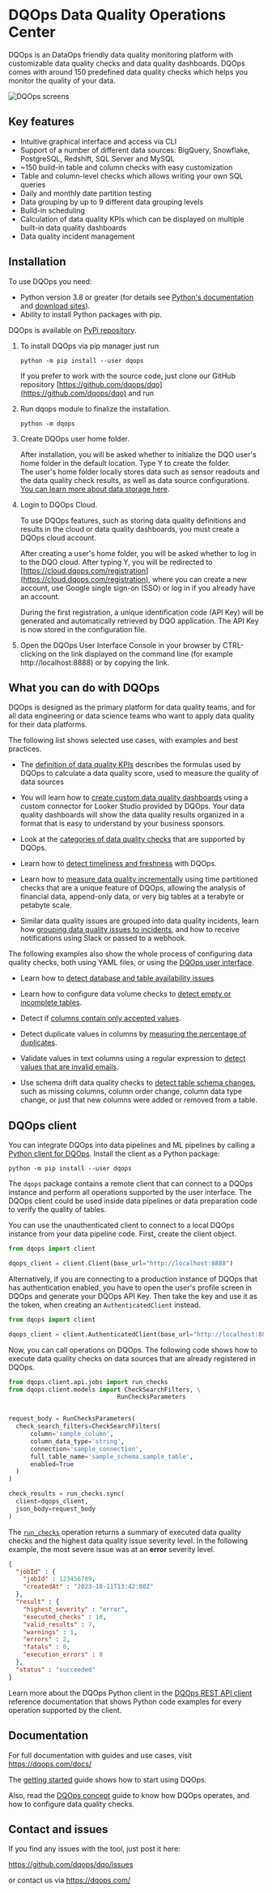 # DQOps Data Quality Operations Center

DQOps is an DataOps friendly data quality monitoring platform with customizable data quality checks and data quality dashboards.
DQOps comes with around 150 predefined data quality checks which helps you monitor the quality of your data.

![DQOps screens](https://dqops.com/docs/images/dqo-screens.gif)

## Key features
- Intuitive graphical interface and access via CLI
- Support of a number of different data sources: BigQuery, Snowflake, PostgreSQL, Redshift, SQL Server and MySQL
- ~150 build-in table and column checks with easy customization
- Table and column-level checks which allows writing your own SQL queries
- Daily and monthly date partition testing
- Data grouping by up to 9 different data grouping levels
- Build-in scheduling
- Calculation of data quality KPIs which can be displayed on multiple built-in data quality dashboards
- Data quality incident management 

## Installation

To use DQOps you need:

- Python version 3.8 or greater (for details see [Python's documentation](https://www.python.org/doc/) and [download sites](https://www.python.org/downloads/)).
- Ability to install Python packages with pip.


DQOps is available on [PyPi repository](https://pypi.org/project/dqops/).

1. To install DQOps via pip manager just run

    ```
    python -m pip install --user dqops
    ```

   If you prefer to work with the source code, just clone our GitHub repository [https://github.com/dqops/dqo](https://github.com/dqops/dqo)
   and run

2. Run dqops module to finalize the installation.

    ```
    python -m dqops
    ```

3. Create DQOps user home folder.

   After installation, you will be asked whether to initialize the DQO user's home folder in the default location. Type Y to create the folder.  
   The user's home folder locally stores data such as sensor readouts and the data quality check results, as well as data source configurations. [You can learn more about data storage here](https://dqops.com/docs/dqo-concepts/data-storage/data-storage/).

4. Login to DQOps Cloud.

   To use DQOps features, such as storing data quality definitions and results in the cloud or data quality dashboards, you
   must create a DQOps cloud account.

   After creating a user's home folder, you will be asked whether to log in to the DQO cloud. After typing Y, you will be
   redirected to [https://cloud.dqops.com/registration](https://cloud.dqops.com/registration), where you can create a new account, use Google single sign-on (SSO) or log in if you already have an account.

   During the first registration, a unique identification code (API Key) will be generated and automatically retrieved by DQO application.
   The API Key is now stored in the configuration file.

5. Open the DQOps User Interface Console in your browser by CTRL-clicking on the link displayed on the command line (for example http://localhost:8888)
   or by copying the link.

## What you can do with DQOps
DQOps is designed as the primary platform for data quality teams, and for all data engineering or data science
teams who want to apply data quality for their data platforms.

The following list shows selected use cases, with examples and best practices.

- The [definition of data quality KPIs](https://dqops.com/docs/dqo-concepts/definition-of-data-quality-kpis/)
  describes the formulas used by DQOps to calculate a data quality score, used to measure the quality of data sources

- You will learn how to [create custom data quality dashboards](https://dqops.com/docs/integrations/looker-studio/creating-custom-data-quality-dashboards/)
  using a custom connector for Looker Studio provided by DQOps. Your data quality dashboards will show the data quality
  results organized in a format that is easy to understand by your business sponsors.

- Look at the [categories of data quality checks](https://dqops.com/docs/dqo-concepts/categories-of-data-quality-checks/)
  that are supported by DQOps.

- Learn how to [detect timeliness and freshness](https://dqops.com/docs/dqo-concepts/categories-of-data-quality-checks/how-to-detect-timeliness-and-freshness-issues/)
  with DQOps.

- Learn how to [measure data quality incrementally](https://dqops.com/docs/dqo-concepts/incremental-data-quality-monitoring/)
  using time partitioned checks that are a unique feature of DQOps, allowing the analysis of financial data, append-only data,
  or very big tables at a terabyte or petabyte scale.

- Similar data quality issues are grouped into data quality incidents,
  learn how [grouping data quality issues to incidents](https://dqops.com/docs/dqo-concepts/grouping-data-quality-issues-to-incidents/),
  and how to receive notifications using Slack or passed to a webhook.


The following examples also show the whole process of configuring data quality checks, both using YAML files,
or using the [DQOps user interface](https://dqops.com/docs/dqo-concepts/dqops-user-interface-overview/).

- Learn how to [detect database and table availability issues](https://dqops.com/docs/examples/data-availability/detect-table-availability-issues/).

- Learn how to configure data volume checks to [detect empty or incomplete tables](https://dqops.com/docs/examples/data-completeness/detect-empty-or-incomplete-tables/).

- Detect if [columns contain only accepted values](https://dqops.com/docs/examples/data-consistency/percentage-of-rows-with-a-text-found-in-set/).

- Detect duplicate values in columns by [measuring the percentage of duplicates](https://dqops.com/docs/examples/data-uniqueness/percentage-of-duplicates/).

- Validate values in text columns using a regular expression to [detect values that are invalid emails](https://dqops.com/docs/examples/data-validity/detect-invalid-emails/).

- Use schema drift data quality checks to [detect table schema changes](https://dqops.com/docs/examples/schema/detect-table-schema-changes/),
  such as missing columns, column order change, column data type change, or just that new columns were added or removed from a table.


## DQOps client
You can integrate DQOps into data pipelines and ML pipelines by calling a [Python client for DQOps](https://pypi.org/project/dqops/).
Install the client as a Python package:

```
python -m pip install --user dqops
```

The `dqops` package contains a remote client that can connect to a DQOps instance and perform all operations supported by the user interface.
The DQOps client could be used inside data pipelines or data preparation code to verify the quality of tables.

You can use the unauthenticated client to connect to a local DQOps instance from your data pipeline code. First, create the client object.

```python
from dqops import client

dqops_client = client.Client(base_url="http://localhost:8888")
```

Alternatively, if you are connecting to a production instance of DQOps that has authentication
enabled, you have to open the user's profile screen in DQOps and generate your DQOps API Key.
Then take the key and use it as the token, when creating an `AuthenticatedClient` instead.

```python
from dqops import client

dqops_client = client.AuthenticatedClient(base_url="http://localhost:8888", token="Your DQO API Key")
```

Now, you can call operations on DQOps. The following code shows how to execute data quality checks
on data sources that are already registered in DQOps.

```python
from dqops.client.api.jobs import run_checks
from dqops.client.models import CheckSearchFilters, \
                              RunChecksParameters


request_body = RunChecksParameters(
  check_search_filters=CheckSearchFilters(
      column='sample_column',
      column_data_type='string',
      connection='sample_connection',
      full_table_name='sample_schema.sample_table',
      enabled=True
  )
)

check_results = run_checks.sync(
  client=dqops_client,
  json_body=request_body
)

```

The [`run_checks`](https://dqops.com/docs/client/operations/jobs/#run_checks) operation returns a summary of executed data quality checks and the highest
data quality issue severity level. In the following example, the most severe issue was at an **error** severity level.

```json
{
  "jobId" : {
    "jobId" : 123456789,
    "createdAt" : "2023-10-11T13:42:00Z"
  },
  "result" : {
    "highest_severity" : "error",
    "executed_checks" : 10,
    "valid_results" : 7,
    "warnings" : 1,
    "errors" : 2,
    "fatals" : 0,
    "execution_errors" : 0
  },
  "status" : "succeeded"
}
```

Learn more about the DQOps Python client in the [DQOps REST API client](https://dqops.com/docs/client/) reference
documentation that shows Python code examples for every operation supported by the client.


## Documentation

For full documentation with guides and use cases, visit https://dqops.com/docs/

The [getting started](https://dqops.com/docs/getting-started/) guide shows how to start using DQOps.

Also, read the [DQOps concept](https://dqops.com/docs/dqo-concepts/) guide to know how DQOps operates,
and how to configure data quality checks.


## Contact and issues

If you find any issues with the tool, just post it here:

https://github.com/dqops/dqo/issues

or contact us via https://dqops.com/
